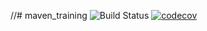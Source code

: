 //# maven_training
![Build Status](https://github.com/Ninja07-95/maven_training/workflows/main/badge.svg)
[![codecov](https://codecov.io/gh/Ninja07-95/maven_training/branch/main/graph/badge.svg)](https://codecov.io/gh/Ninja07-95/maven_training)
